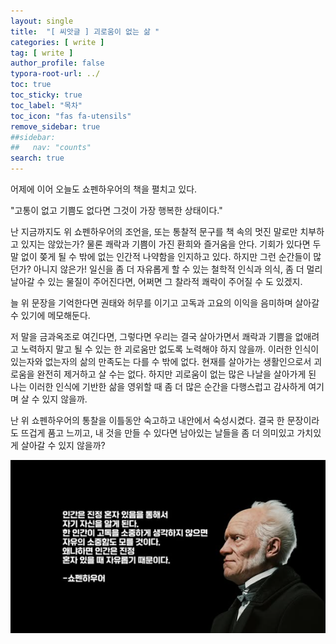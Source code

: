 ```yaml
---
layout: single
title:  "[ 씨앗글 ] 괴로움이 없는 삶 "
categories: [ write ]
tag: [ write ]
author_profile: false
typora-root-url: ../
toc: true
toc_sticky: true
toc_label: "목차"
toc_icon: "fas fa-utensils" 
remove_sidebar: true
##sidebar:
##   nav: "counts"
search: true
---
```






어제에 이어 오늘도 쇼펜하우어의 책을 펼치고 있다. 



"고통이 없고 기쁨도 없다면 그것이 가장  행복한 상태이다."



난 지금까지도 위 쇼펜하우어의 조언을, 또는 통찰적 문구를 책 속의 멋진 말로만 치부하고 있지는 않았는가? 물론 쾌락과 기쁨이 가진 환희와 즐거움을 안다. 기회가 있다면 두 말 없이 쫒게 될 수 밖에 없는 인간적 나약함을 인지하고 있다. 하지만 그런 순간들이 많던가? 아니지 않은가! 일신을 좀 더 자유롭게 할 수 있는 철학적 인식과 의식, 좀 더 멀리 날아갈 수 있는 물질이 주어진다면, 어쩌면 그 찰라적 쾌락이 주어질 수 도 있겠지.

늘 위 문장을 기억한다면 권태와 허무를 이기고 고독과 고요의 이익을 음미하며 살아갈 수 있기에 메모해둔다.

저 말을 금과옥조로 여긴다면, 그렇다면 우리는 결국 살아가면서 쾌락과 기쁨을 없애려고 노력하지 말고 될 수 있는 한 괴로움만 없도록 노력해야 하지 않을까. 이러한 인식이 있는자와 없는자의 삶의 만족도는 다를 수 밖에 없다. 현재를 살아가는 생활인으로서 괴로움을 완전히 제거하고 살 수는 없다. 하지만 괴로움이 없는 많은 나날을 살아가게 된 나는 이러한 인식에 기반한 삶을 영위할 때 좀 더 많은 순간을 다행스럽고 감사하게 여기며 살 수 있지 않을까.



난 위 쇼펜하우어의 통찰을 이틀동안 숙고하고 내안에서 숙성시켰다. 결국 한 문장이라도 뜨겁게 품고 느끼고, 내 것을 만들 수 있다면 남아있는 날들을 좀 더 의미있고 가치있게 살아갈 수 있지 않을까?



![쇼펜하우어 명언](/../images/2025-01-09-write-01/image-20250109210102166.png)